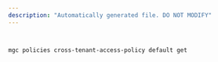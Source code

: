 ```yaml
---
description: "Automatically generated file. DO NOT MODIFY"
---
```


```bash


mgc policies cross-tenant-access-policy default get

```